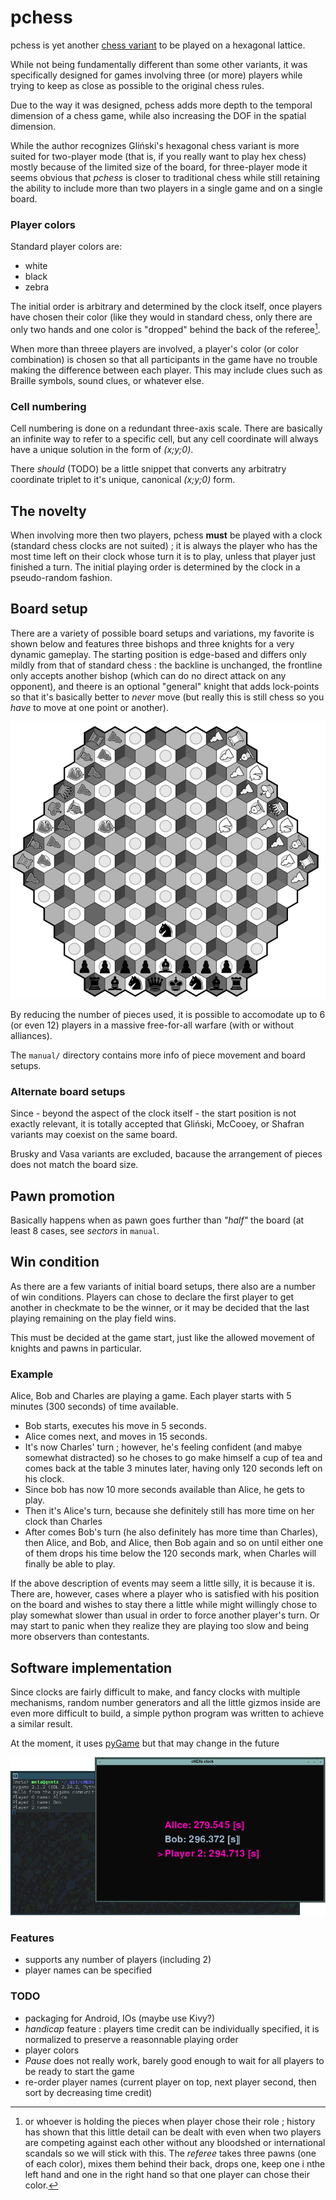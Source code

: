 # pchess
pchess is yet another [chess variant](https://en.wikipedia.org/wiki/Hexagonal_chess) to be played on a hexagonal lattice.

While not being fundamentally different than some other variants, it was specifically designed for games involving three (or more) players while trying to keep as close as possible to the original chess rules.

Due to the way it was designed, pchess adds more depth to the temporal dimension of a chess game, while also increasing the DOF in the spatial dimension.

While the author recognizes Gliński's hexagonal chess variant is more suited for two-player mode (that is, if you really want to play hex chess) mostly because of the limited size of the board, for three-player mode it seems obvious that *pchess* is closer to traditional chess while still retaining the ability to include more than two players in a single game and on a single board.

### Player colors

Standard player colors are:

* white
* black
* zebra

The initial order is arbitrary and determined by the clock itself, once players have chosen their color (like they would in standard chess, only there are only two hands and one color is "dropped" behind the back of the referee[^ref].


[^ref]: or whoever is holding the pieces when player chose their role ; history has shown that this little detail can be dealt with even when two players are competing against each other without any bloodshed or international scandals so we will stick with this. The *referee* takes three pawns (one of each color), mixes them behind their back, drops one, keep one i nthe left hand and one in the right hand so that one player can chose their color.

When more than threee players are involved, a player's color (or color combination) is chosen so that all participants in the game have no trouble making the difference between each player. This may include clues such as Braille symbols, sound clues, or whatever else.

### Cell numbering


Cell numbering is done on a redundant three-axis scale. There are basically an infinite way to refer to a specific cell, but any cell coordinate will always have a unique solution in the form of *(x;y;0)*.

There *should* (TODO) be a little snippet that converts any arbitratry coordinate triplet to it's unique, canonical *(x;y;0)* form.


## The novelty

When involving more then two players, pchess **must** be played with a clock (standard chess clocks are not suited) ; it is always the player who has the most time left on their clock whose turn it is to play, unless that player just finished a turn. The initial playing order is determined by the clock in a pseudo-random fashion.

## Board setup

There are a variety of possible board setups and variations, my favorite is shown below and features three bishops and three knights for a very dynamic gameplay. The starting position is edge-based and differs only mildly from that of standard chess : the backline is unchanged, the frontline only accepts another bishop (which can do no direct attack on any opponent), and theere is an optional "general" knight that adds lock-points so that it's basically better to *never* move (but really this is still chess so you *have* to move at one point or another).

![Board setup](game_setups/pchess_board-setup-3p.png)

By reducing the number of pieces used, it is possible to accomodate up to 6 (or even 12) players in a massive free-for-all warfare (with or without alliances).

The `manual/` directory contains more info of piece movement and board setups.


### Alternate board setups

Since - beyond the aspect of the clock itself - the start position is not exactly relevant, it is totally accepted that Gliński, McCooey, or Shafran variants may coexist on the same board.

Brusky and Vasa variants are excluded, bacause the arrangement of pieces does not match the board size.

## Pawn promotion

Basically happens when as pawn goes further than *"half"* the board (at least 8 cases, see *sectors* in `manual`.

## Win condition

As there are a few variants of initial board setups, there also are a number of win conditions. Players can chose to declare the first player to get another in checkmate to be the winner, or it may be decided that the last playing remaining on the play field wins.

This must be decided at the game start, just like the allowed movement of knights and pawns in particular.

### Example

Alice, Bob and Charles are playing a game. Each player starts with 5 minutes (300 seconds) of time available.

* Bob starts, executes his move in 5 seconds.
* Alice comes next, and moves in 15 seconds.
* It's now Charles' turn ; however, he's feeling confident (and mabye somewhat distracted) so he choses to go make himself a cup of tea and comes back at the table 3 minutes later, having only 120 seconds left on his clock.
* Since bob has now 10 more seconds available than Alice, he gets to play.
* Then it's Alice's turn, because she definitely still has more time on her clock than Charles
* After comes Bob's turn (he also definitely has more time than Charles), then Alice, and Bob, and Alice, then Bob again and so on until either one of them drops his time below the 120 seconds mark, when Charles will finally be able to play.

If the above description of events may seem a little silly, it is because it is. There are, however, cases where a player who is satisfied with his position on the board and wishes to stay there a little while might willingly chose to play somewhat slower than usual in order to force another player's turn. Or may start to panic when they realize they are playing too slow and being more observers than contestants.


## Software implementation

Since clocks are fairly difficult to make, and fancy clocks with multiple mechanisms, random number generators and all the little gizmos inside are even more difficult to build, a simple python program was written to achieve a similar result.

At the moment, it uses [pyGame](https://www.pygame.org) but that may change in the future

![Screenshot](clock.png)


### Features

* supports any number of players (including 2)
* player names can be specified


### TODO

* packaging for Android, IOs (maybe use Kivy?)
* *handicap* feature : players time credit can be individually specified, it is normalized to preserve a reasonnable playing order
* player colors
* *Pause* does not really work, barely good enough to wait for all players to be ready to start the game
* re-order player names (current player on top, next player second, then sort by decreasing time credit)
